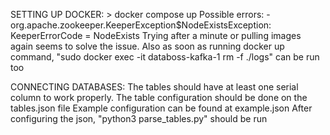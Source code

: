 SETTING UP DOCKER:
    > docker compose up
    Possible errors:
        -org.apache.zookeeper.KeeperException$NodeExistsException: KeeperErrorCode = NodeExists
            Trying after a minute or pulling images again seems to solve the issue.
            Also as soon as running docker up command, "sudo docker exec -it databoss-kafka-1 rm -f ./logs" can be run too

CONNECTING DATABASES:
    The tables should have at least one serial column to work properly.
    The table configuration should be done on the tables.json file
    Example configuration can be found at example.json
    After configuring the json, "python3 parse_tables.py" should be run

    